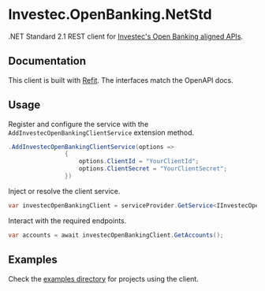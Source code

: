 # Investec.OpenBanking.NetStd
.NET Standard 2.1 REST client for [Investec's Open Banking aligned APIs](https://developer.investec.com/programmable-banking/#open-api).

## Documentation
This client is built with [Refit](https://github.com/reactiveui/refit). The interfaces match the OpenAPI docs.

## Usage
Register and configure the service with the `AddInvestecOpenBankingClientService` extension method.
```c#
.AddInvestecOpenBankingClientService(options =>
                {
                    options.ClientId = "YourClientId";
                    options.ClientSecret = "YourClientSecret";
                })
```

Inject or resolve the client service.
```c#
var investecOpenBankingClient = serviceProvider.GetService<IInvestecOpenBankingClient>();
```

Interact with the required endpoints.
```c#
var accounts = await investecOpenBankingClient.GetAccounts();
```

## Examples
Check the [examples directory](https://github.com/dalion619/investec-openbanking-dotnet/tree/master/examples/) for projects using the client.